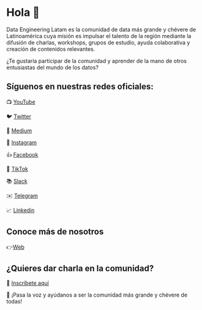 # Hola :wave:

Data Engineering Latam es la comunidad de data más grande y chévere de Latinoamérica cuya misión es impulsar el talento de la región mediante la difusión de charlas, workshops, grupos de estudio, ayuda colaborativa y creación de contenidos relevantes.

¿Te gustaría participar de la comunidad y aprender de la mano de otros entusiastas del mundo de los datos?

## Síguenos en nuestras redes oficiales:

:tv: [YouTube](https://youtube.com/c/dataengineeringlatam?sub_confirmation=1)

:bird: [Twitter](https://twitter.com/DataEngiLatam)

📰 [Medium](https://medium.com/@dataengineeringlatam)

:camera_flash: [Instagram](https://instagram.com/dataengineeringlatam)

:+1: [Facebook](https://facebook.com/dataengineeringlatam)

:musical_score: [TikTok](https://www.tiktok.com/@dataengineeringlatam)

:books: [Slack](https://bit.ly/dataengineeringlatam_slack)

:envelope: [Telegram](https://t.me/dataengineeringlatam)

:chart_with_upwards_trend: [Linkedin](https://linkedin.com/company/data-engineering-latam)

## Conoce más de nosotros

👉[Web](https://beacons.ai/dataengineeringlatam)

## ¿Quieres dar charla en la comunidad?

:microphone: [Inscríbete aquí](https://docs.google.com/forms/d/e/1FAIpQLSd7CZgRxGHx-rRA7CyAeB0MxNPgVj5rCqQsrjrFiNYhoZxS1w/viewform)

:loudspeaker: ¡Pasa la voz y ayúdanos a ser la comunidad más grande y chévere de todas!
